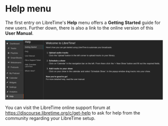 # Help menu

The first entry on LibreTime's **Help** menu offers a **Getting Started** guide
for new users. Further down, there is also a link to the online version of this
  **User Manual**.

![](img/Screenshot460-Help_page.png)

You can visit the LibreTime online support forum at
<https://discourse.libretime.org/c/get-help> to ask for help from the community
regarding your LibreTime setup.
